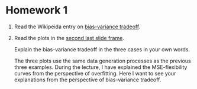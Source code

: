 # Homework 1

1. Read the Wikipeida entry on 
[bias-variance tradeoff](https://en.wikipedia.org/wiki/Bias%E2%80%93variance_tradeoff).

1. Read the plots in the [second last slide frame](/slides/w1c-intro-stat-learning.pdf).
   
   Explain the bias-variance tradeoff in the three cases in your own words.

   The three plots use the same data generation processes as the previous three examples. During the lecture, I have explained the MSE-flexibility curves from the perspective of overfitting. Here I want to see your explanations from the perspective of
   bias-variance tradeoff.
   
   



